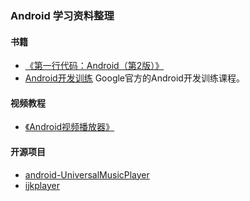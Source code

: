 ### Android 学习资料整理

#### 书籍
+ [《第一行代码：Android（第2版）》](https://book.douban.com/subject/26915433/)
+ [Android开发训练](http://www.android-doc.com/training/index.html) Google官方的Android开发训练课程。

#### 视频教程
+ [《Android视频播放器》](http://www.imooc.com/learn/788)

#### 开源项目
+ [android-UniversalMusicPlayer](https://github.com/googlesamples/android-UniversalMusicPlayer)
+ [ijkplayer](https://github.com/feixiao/ijkplayer)

